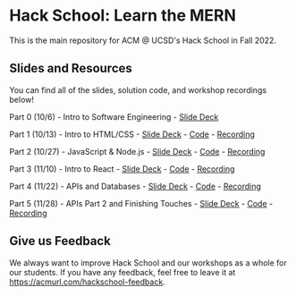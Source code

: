 # Hack School: Learn the MERN

This is the main repository for ACM @ UCSD's Hack School in Fall 2022. 

## Slides and Resources

You can find all of the slides, solution code, and workshop recordings below!

Part 0 (10/6) - Intro to Software Engineering - [Slide Deck](https://acmurl.com/hackschool-0-slides)

Part 1 (10/13) - Intro to HTML/CSS - [Slide Deck](https://acmurl.com/hackschool-1-slides) - [Code](https://github.com/acmucsd/hackschool-fa22/tree/part1) - [Recording](https://acmurl.com/hackschool-1-video)

Part 2 (10/27) - JavaScript & Node.js - [Slide Deck](https://acmurl.com/hackschool-2-slides) - [Code](https://github.com/acmucsd/hackschool-fa22/tree/part2) - [Recording](https://acmurl.com/hackschool-2-video)

Part 3 (11/10) - Intro to React - [Slide Deck](https://acmurl.com/hackschool-3-slides) - [Code](https://github.com/acmucsd/hackschool-fa22/tree/part3) - [Recording](https://acmurl.com/hackschool-3-video)

Part 4 (11/22) - APIs and Databases - [Slide Deck](https://acmurl.com/hackschool-4-slides) - [Code](https://github.com/acmucsd/hackschool-fa22/tree/part4) - [Recording](https://acmurl.com/hackschool-4-video)

Part 5 (11/28) - APIs Part 2 and Finishing Touches - [Slide Deck](https://acmurl.com/hackschool-5-slides) - [Code](https://github.com/acmucsd/hackschool-fa22/tree/part5) - [Recording](https://acmurl.com/hackschool-5-video)



## Give us Feedback

We always want to improve Hack School and our workshops as a whole for our students. If you have any feedback, feel free to leave it at https://acmurl.com/hackschool-feedback.
